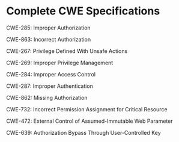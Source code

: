 

# Complete CWE Specifications

CWE-285: Improper Authorization

CWE-863: Incorrect Authorization

CWE-267: Privilege Defined With Unsafe Actions

CWE-269: Improper Privilege Management

CWE-284: Improper Access Control

CWE-287: Improper Authentication

CWE-862: Missing Authorization

CWE-732: Incorrect Permission Assignment for Critical Resource

CWE-472: External Control of Assumed-Immutable Web Parameter

CWE-639: Authorization Bypass Through User-Controlled Key